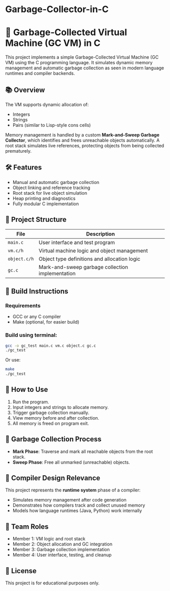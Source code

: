 # Garbage-Collector-in-C
# 🧠 Garbage-Collected Virtual Machine (GC VM) in C

This project implements a simple Garbage-Collected Virtual Machine (GC VM) using the C programming language. It simulates dynamic memory management and automatic garbage collection as seen in modern language runtimes and compiler backends.

## 📚 Overview

The VM supports dynamic allocation of:
- Integers
- Strings
- Pairs (similar to Lisp-style cons cells)

Memory management is handled by a custom **Mark-and-Sweep Garbage Collector**, which identifies and frees unreachable objects automatically. A root stack simulates live references, protecting objects from being collected prematurely.

## 🛠️ Features

- Manual and automatic garbage collection
- Object linking and reference tracking
- Root stack for live object simulation
- Heap printing and diagnostics
- Fully modular C implementation

## 🧱 Project Structure

| File         | Description                                      |
|--------------|--------------------------------------------------|
| `main.c`     | User interface and test program                  |
| `vm.c/h`     | Virtual machine logic and object management      |
| `object.c/h` | Object type definitions and allocation logic     |
| `gc.c`       | Mark-and-sweep garbage collection implementation |

## 🔧 Build Instructions

### Requirements
- GCC or any C compiler
- Make (optional, for easier build)

### Build using terminal:
```bash
gcc -o gc_test main.c vm.c object.c gc.c
./gc_test
```

Or use:
```bash
make
./gc_test
```

## 🚀 How to Use

1. Run the program.
2. Input integers and strings to allocate memory.
3. Trigger garbage collection manually.
4. View memory before and after collection.
5. All memory is freed on program exit.

## 🧹 Garbage Collection Process

- **Mark Phase**: Traverse and mark all reachable objects from the root stack.
- **Sweep Phase**: Free all unmarked (unreachable) objects.

## 🧠 Compiler Design Relevance

This project represents the **runtime system** phase of a compiler:
- Simulates memory management after code generation
- Demonstrates how compilers track and collect unused memory
- Models how language runtimes (Java, Python) work internally

## 👥 Team Roles

- Member 1: VM logic and root stack
- Member 2: Object allocation and GC integration
- Member 3: Garbage collection implementation
- Member 4: User interface, testing, and cleanup

## 📄 License

This project is for educational purposes only.
